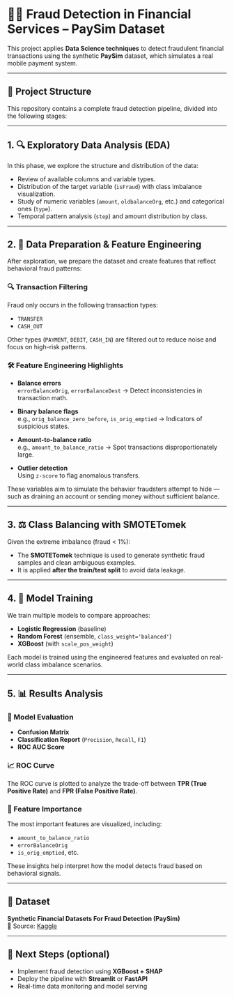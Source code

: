 # 🕵️‍♀️ Fraud Detection in Financial Services – PaySim Dataset

This project applies **Data Science techniques** to detect fraudulent financial transactions using the synthetic **PaySim** dataset, which simulates a real mobile payment system.

---

## 📁 Project Structure

This repository contains a complete fraud detection pipeline, divided into the following stages:

---

## 1. 🔍 Exploratory Data Analysis (EDA)

In this phase, we explore the structure and distribution of the data:

- Review of available columns and variable types.
- Distribution of the target variable (`isFraud`) with class imbalance visualization.
- Study of numeric variables (`amount`, `oldbalanceOrg`, etc.) and categorical ones (`type`).
- Temporal pattern analysis (`step`) and amount distribution by class.

---

## 2. 🧱 Data Preparation & Feature Engineering

After exploration, we prepare the dataset and create features that reflect behavioral fraud patterns:

### 🔍 Transaction Filtering

Fraud only occurs in the following transaction types:
- `TRANSFER`
- `CASH_OUT`

Other types (`PAYMENT`, `DEBIT`, `CASH_IN`) are filtered out to reduce noise and focus on high-risk patterns.

### 🛠️ Feature Engineering Highlights

- **Balance errors**  
  `errorBalanceOrig`, `errorBalanceDest` → Detect inconsistencies in transaction math.
  
- **Binary balance flags**  
  e.g., `orig_balance_zero_before`, `is_orig_emptied` → Indicators of suspicious states.

- **Amount-to-balance ratio**  
  e.g., `amount_to_balance_ratio` → Spot transactions disproportionately large.

- **Outlier detection**  
  Using `z-score` to flag anomalous transfers.

These variables aim to simulate the behavior fraudsters attempt to hide — such as draining an account or sending money without sufficient balance.

---

## 3. ⚖️ Class Balancing with SMOTETomek

Given the extreme imbalance (fraud < 1%):

- The **SMOTETomek** technique is used to generate synthetic fraud samples and clean ambiguous examples.
- It is applied **after the train/test split** to avoid data leakage.

---

## 4. 🤖 Model Training

We train multiple models to compare approaches:

- **Logistic Regression** (baseline)
- **Random Forest** (ensemble, `class_weight='balanced'`)
- **XGBoost** (with `scale_pos_weight`)

Each model is trained using the engineered features and evaluated on real-world class imbalance scenarios.

---

## 5. 📊 Results Analysis

### 🧪 Model Evaluation

- **Confusion Matrix**
- **Classification Report** (`Precision`, `Recall`, `F1`)
- **ROC AUC Score**

### 📈 ROC Curve

The ROC curve is plotted to analyze the trade-off between **TPR (True Positive Rate)** and **FPR (False Positive Rate)**.

### 📌 Feature Importance

The most important features are visualized, including:

- `amount_to_balance_ratio`
- `errorBalanceOrig`
- `is_orig_emptied`, etc.

These insights help interpret how the model detects fraud based on behavioral signals.

---

## 💼 Dataset

**Synthetic Financial Datasets For Fraud Detection (PaySim)**  
📎 Source: [Kaggle](https://www.kaggle.com/datasets/ealaxi/paysim1)

---

## 🧠 Next Steps (optional)

- Implement fraud detection using **XGBoost + SHAP**
- Deploy the pipeline with **Streamlit** or **FastAPI**
- Real-time data monitoring and model serving